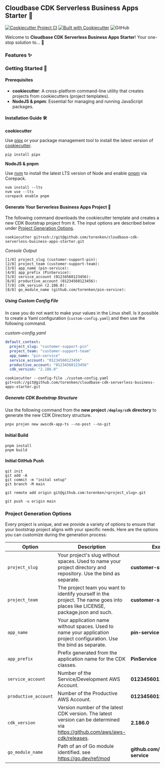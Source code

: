## Cloudbase CDK Serverless Business Apps Starter 🌟

[![Cookiecutter Project CI](https://github.com/torenken/cloudbase-cdk-serverless-business-apps-starter/actions/workflows/ci.yml/badge.svg)](https://github.com/torenken/cloudbase-cdk-serverless-business-apps-starter/actions/workflows/ci.yml)
[![Built with Cookiecutter](https://img.shields.io/badge/built%20with-Cookiecutter-ff69b4.svg?logo=cookiecutter)](https://github.com/torenken/cloudbase-cdk-serverless-business-apps-starter/)
![GitHub](https://img.shields.io/badge/license-MIT-blue)

Welcome to **Cloudbase CDK Serverless Business Apps Starter**! Your one-stop solution to... 🚀

### Features ✨

### Getting Started 🏁

#### Prerequisites

- **cookiecutter**: A cross-platform command-line utility that creates projects from cookiecutters (project templates).
- **NodeJS & pnpm**: Essential for managing and running JavaScript packages.

#### Installation Guide 🛠️

**cookiecutter**

Use [pipx](https://github.com/pypa/pipx) or your package management tool to install the latest version of [cookiecutter](https://github.com/cookiecutter/cookiecutter).

```shell
pip install pipx
```

**NodeJS & pnpm**

Use [nvm](https://github.com/nvm-sh/nvm) to install the latest LTS version of Node and enable [pnpm](https://pnpm.io/installation) via Corepack.

```shell
nvm install --lts
nvm use --lts
corepack enable pnpm
```

#### Generate Your Serverless Business Apps Project 🎉

The following command downloads the cookiecutter template and creates a new CDK Bootstrap project from it. The input
options are described below under [Project Generation Options](#project-generation-options).

```shell
cookiecutter git+ssh://git@github.com/torenken/cloudbase-cdk-serverless-business-apps-starter.git
```

*Console Output*

```console
[1/8] project_slug (customer-support-pin): 
[2/8] project_team (customer-support-team): 
[3/8] app_name (pin-service): 
[4/8] app_prefix (PinService): 
[5/8] service_account (01234560123456): 
[6/8] productive_account (01234560123456): 
[7/8] cdk_version (2.186.0): 
[8/8] go_module_name (github.com/torenken/pin-service): 
```

##### Using Custom Config File

In case you do not want to make your values in the Linux shell. Is it possible to create a Yaml configuration 
(`custom-config.yaml`) and then use the following command.

*custom-config.yaml*

```yaml
default_context:
  project_slug: "customer-support-pin"
  project_team: "customer-support-team"
  app_name: "pin-service"
  service_account: "01234560123456"
  productive_account: "01234560123456"
  cdk_version: "2.186.0" 
```

```shell
cookiecutter --config-file ./custom-config.yaml git+ssh://git@github.com/torenken/cloudbase-cdk-serverless-business-apps-starter.git
```

##### Generate CDK Bootstrap Structure

Use the following command from the **new project `/deploy/cdk` directory** to generate the new CDK Directory structure.

```shell
pnpx projen new awscdk-app-ts --no-post --no-git
```

#### Initial Build

```shell
pnpm install
pnpm build
```

#### Initial GitHub Push

```shell
git init
git add -A
git commit -m "inital setup"
git branch -M main
```

```shell
git remote add origin git@github.com:torenken/<project_slug>.git
```

```shell
git push -u origin main
```

### Project Generation Options

Every project is unique, and we provide a variety of options to ensure that your bootstrap project aligns with your specific needs. Here are the options you can customize during the generation process:

| Option               | Description                                                                                                                   | Example                             |
|----------------------|-------------------------------------------------------------------------------------------------------------------------------|-------------------------------------|
| `project_slug`       | Your project's slug without spaces. Used to name your project directory and repository. Use the bind as separate.             | **customer-support-pin**            |
| `project_team`       | The project team you want to identify yourself in the project. The name goes into places like LICENSE, package.json and such. | **customer-support-team**           |
| `app_name`           | Your application name without spaces. Used to name your application project configuration. Use the bind as separate.          | **pin-service**                     |
| `app_prefix`         | Prefix generated from the application name for the CDK classes.                                                               | **PinService**                      |
| `service_account`    | Number of the Service/Development AWS Account.                                                                                | **01234560123456**                  |
| `productive_account` | Number of the Productive AWS Account.                                                                                         | **01234560123456**                  |
| `cdk_version`        | Version number of the latest CDK version. The latest version can be determined via https://github.com/aws/aws-cdk/releases.   | **2.186.0**                         |
| `go_module_name`     | Path of an of Go module identified. see https://go.dev/ref/mod                                                                | **github.com/torenken/pin-service** |

